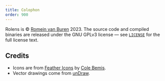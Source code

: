 ```yaml
---
title: Colophon
order: 900
---
```


Rolens is © [Romein van Buren](mailto:romein@vburen.nl) 2023. The source code and compiled binaries are released under the GNU GPLv3 license — see [`LICENSE`](https://github.com/garraflavatra/rolens/blob/main/LICENSE) for the full license text.

## Credits

* Icons are from [Feather Icons](https://feathericons.com/) by [Cole Bemis](https://github.com/colebemis).
* Vector drawings come from [unDraw](https://undraw.co/).
